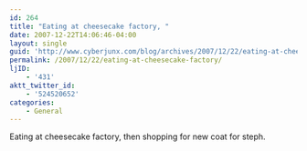 ```yaml
---
id: 264
title: "Eating at cheesecake factory, "
date: 2007-12-22T14:06:46-04:00
layout: single
guid: 'http://www.cyberjunx.com/blog/archives/2007/12/22/eating-at-cheesecake-factory/'
permalink: /2007/12/22/eating-at-cheesecake-factory/
ljID:
    - '431'
aktt_twitter_id:
    - '524520652'
categories:
    - General
---
```


Eating at cheesecake factory, then shopping for new coat for steph.